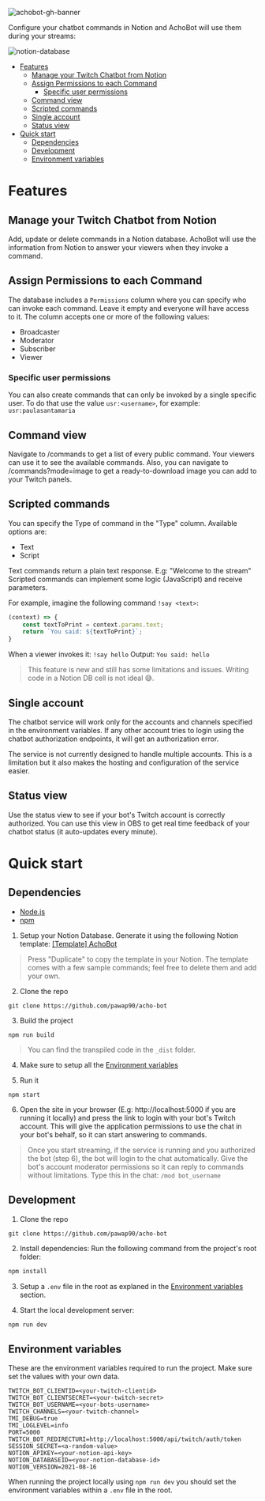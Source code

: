 ![achobot-gh-banner](https://user-images.githubusercontent.com/2507959/152519862-b1d7116e-dade-4ed8-9ac5-f9eefeeff520.png)

Configure your chatbot commands in Notion and AchoBot will use them during your streams:

![notion-database](https://user-images.githubusercontent.com/2507959/152531729-8b117829-9965-41a6-9455-b10dbf4cda40.png)

- [Features](#features)
  - [Manage your Twitch Chatbot from Notion](#manage-your-twitch-chatbot-from-notion)
  - [Assign Permissions to each Command](#assign-permissions-to-each-command)
    - [Specific user permissions](#specific-user-permissions)
  - [Command view](#command-view)
  - [Scripted commands](#scripted-commands)
  - [Single account](#single-account)
  - [Status view](#status-view)
- [Quick start](#quick-start)
  - [Dependencies](#dependencies)
  - [Development](#development)
  - [Environment variables](#environment-variables)

# Features

## Manage your Twitch Chatbot from Notion
Add, update or delete commands in a Notion database. AchoBot will use the information from Notion to answer your viewers when they invoke a command.

## Assign Permissions to each Command
The database includes a `Permissions` column where you can specify who can invoke each command. Leave it empty and everyone will have access to it. 
The column accepts one or more of the following values: 
- Broadcaster
- Moderator
- Subscriber
- Viewer

### Specific user permissions
You can also create commands that can only be invoked by a single specific user. To do that use the value `usr:<username>`, for example: `usr:paulasantamaria`

## Command view
Navigate to /commands to get a list of every public command. Your viewers can use it to see the available commands.
Also, you can navigate to /commands?mode=image to get a ready-to-download image you can add to your Twitch panels.

## Scripted commands
You can specify the Type of command in the "Type" column. Available options are:
- Text
- Script

Text commands return a plain text response. E.g: "Welcome to the stream"
Scripted commands can implement some logic (JavaScript)  and receive parameters.

For example, imagine the following command `!say <text>`: 
```js
(context) => {
    const textToPrint = context.params.text;
    return `You said: ${textToPrint}`;
}
```

When a viewer invokes it: `!say hello`
Output: `You said: hello`

> This feature is new and still has some limitations and issues. Writing code in a Notion DB cell is not ideal 😅.

## Single account
The chatbot service will work only for the accounts and channels specified in the environment variables. 
If any other account tries to login using the chatbot authorization endpoints, it will get an authorization error. 

The service is not currently designed to handle multiple accounts. This is a limitation but it also makes the hosting and configuration of the service easier.

## Status view
Use the status view to see if your bot's Twitch account is correctly authorized. 
You can use this view in OBS to get real time feedback of your chatbot status (it auto-updates every minute).

# Quick start

## Dependencies
- [Node.js](https://nodejs.org/en/)
- [npm](https://www.npmjs.com/)

1. Setup your Notion Database. Generate it using the following Notion template: [[Template] AchoBot](https://familiar-freckle-76f.notion.site/350b171ebc30462fbdcb8391cb2f088a?v=0cf2e1a5f5bc476e827d2705e2bdc223)

> Press "Duplicate" to copy the template in your Notion. The template comes with a few sample commands; feel free to delete them and add your own.

2. Clone the repo 
```
git clone https://github.com/pawap90/acho-bot
```

3. Build the project
   
```
npm run build
```
> You can find the transpiled code in the `_dist` folder.

4. Make sure to setup all the [Environment variables](#environment-variables)

5. Run it
```
npm start
```
6. Open the site in your browser (E.g: http://localhost:5000 if you are running it locally) and press the link to login with your bot's Twitch account. This will give the application permissions to use the chat in your bot's behalf, so it can start answering to commands.

> Once you start streaming, if the service is running and you authorized the bot (step 6), the bot will login to the chat automatically. Give the bot's account moderator permissions so it can reply to commands without limitations. Type this in the chat: `/mod bot_username`

## Development

1. Clone the repo 
```
git clone https://github.com/pawap90/acho-bot
```

2. Install dependencies: Run the following command from the project's root folder:

```sh
npm install
```

3. Setup a `.env` file in the root as explaned in the [Environment variables](#environment-variables) section.

4. Start the local development server: 

```sh
npm run dev
```

## Environment variables
These are the environment variables required to run the project. Make sure set the values with your own data.

```
TWITCH_BOT_CLIENTID=<your-twitch-clientid>
TWITCH_BOT_CLIENTSECRET=<your-twitch-secret>
TWITCH_BOT_USERNAME=<your-bots-username>
TWITCH_CHANNELS=<your-twitch-channel>
TMI_DEBUG=true
TMI_LOGLEVEL=info
PORT=5000
TWITCH_BOT_REDIRECTURI=http://localhost:5000/api/twitch/auth/token
SESSION_SECRET=<a-random-value>
NOTION_APIKEY=<your-notion-api-key>
NOTION_DATABASEID=<your-notion-database-id>
NOTION_VERSION=2021-08-16
```
When running the project locally using `npm run dev` you should set the environment variables within a `.env` file in the root. 

